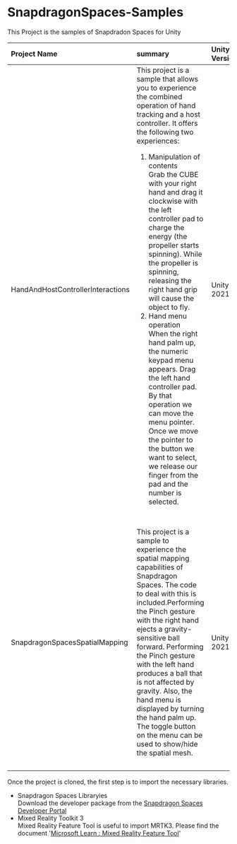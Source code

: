 # SnapdragonSpaces-Samples
This Project is the samples of Snapdradon Spaces for Unity  

|Project Name|summary|Unity Version|Required main liblaries|
|:---|:---|:---|:---|
|HandAndHostControllerInteractions|This project is a sample that allows you to experience the combined operation of hand tracking and a host controller. It offers the following two experiences:<ol><li>Manipulation of contents<br>Grab the CUBE with your right hand and drag it clockwise with the left controller pad to charge the energy (the propeller starts spinning). While the propeller is spinning, releasing the right hand grip will cause the object to fly.</li><li>Hand menu operation<br>When the right hand palm up, the numeric keypad menu appears. Drag the left hand controller pad. By that operation we can move the menu pointer. Once we move the pointer to the button we want to select, we release our finger from the pad and the number is selected.</li></ol>|Unity 2021.3.36f1| <ul><li>Snapdragon Spaces 0.23.0</li><li>QCHT Unity Interactions V4.1.7</li><li>Mixed Reality Toolkit 3<ul><li>MRTK Core Definittions V3.2.1</li><li>MRTK Extended Assets V3.0.2</li><li>MRTK Graphics Tool V0.7.1</li><li>MRTK Input V3.2.1</li><li>MRTK Spatial Manipulation V3.3.0</li><li>MRTK Standard Assets V3.2.0</li><li>MRTK Tools V3.0.3</li><li>MRTK UX Components V3.3.0</li><li>MRTK UX Components(Non-Canvas) V3.1.3</li><li>MRTK US Core Scripts V3.2.1</li></ul></li><li>Microsoft Mixed Reality OpenXR Plugin 1.10.1</li></ul>|
|SnapdragonSpacesSpatialMapping|This project is a sample to experience the spatial mapping capabilities of Snapdragon Spaces. The code to deal with this is included.Performing the Pinch gesture with the right hand ejects a gravity-sensitive ball forward. Performing the Pinch gesture with the left hand produces a ball that is not affected by gravity. Also, the hand menu is displayed by turning the hand palm up. The toggle button on the menu can be used to show/hide the spatial mesh.|Unity 2021.3.36f1| <ul><li>Snapdragon Spaces V0.23.0</li><li>QCHT Unity Interactions V4.1.7</li><li>Mixed Reality Toolkit 3<ul><li>MRTK Core Definittions V3.2.1</li><li>MRTK Extended Assets V3.0.2</li><li>MRTK Graphics Tool V0.7.1</li><li>MRTK Input V3.2.1</li><li>MRTK Spatial Manipulation V3.3.0</li><li>MRTK Standard Assets V3.2.0</li><li>MRTK Tools V3.0.3</li><li>MRTK UX Components V3.3.0</li><li>MRTK UI Core Scripts V3.2.1</li></ul></li><li>Microsoft Mixed Reality OpenXR Plugin 1.10.1</li></ul>|

Once the project is cloned, the first step is to import the necessary libraries.
 * Snapdragon Spaces Libraryies<BR>Download the developer package from the [Snapdragon Spaces Developer Portal](https://spaces.qualcomm.com/download-sdk)
 * Mixed Reality Toolkit 3<BR>Mixed Reality Feature Tool is useful to import MRTK3. Please find the document '[Microsoft Learn : Mixed Reality Feature Tool](https://learn.microsoft.com/ja-jp/windows/mixed-reality/develop/unity/welcome-to-mr-feature-tool?wt.mc_id=WDIT-MVP-5003104)'
